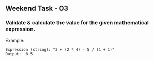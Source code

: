 ## Weekend Task - 03
### Validate & calculate the value for the given mathematical expression.

Example:
```
Expression (string): "3 + (2 * 4) - 5 / (1 + 1)"
Output:  8.5
```